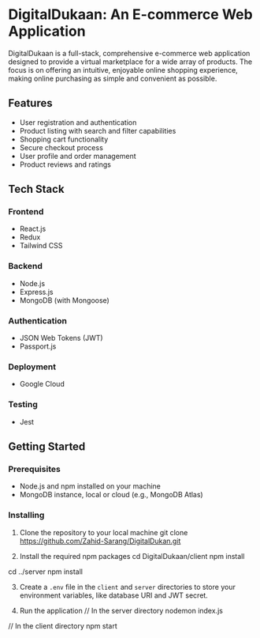 # DigitalDukaan: An E-commerce Web Application

DigitalDukaan is a full-stack, comprehensive e-commerce web application designed to provide a virtual marketplace for a wide array of products. The focus is on offering an intuitive, enjoyable online shopping experience, making online purchasing as simple and convenient as possible. 

## Features

- User registration and authentication
- Product listing with search and filter capabilities
- Shopping cart functionality
- Secure checkout process
- User profile and order management
- Product reviews and ratings

## Tech Stack

### Frontend
- React.js
- Redux
- Tailwind CSS

### Backend
- Node.js
- Express.js
- MongoDB (with Mongoose)

### Authentication
- JSON Web Tokens (JWT)
- Passport.js

### Deployment
- Google Cloud

### Testing
- Jest

## Getting Started

### Prerequisites

- Node.js and npm installed on your machine
- MongoDB instance, local or cloud (e.g., MongoDB Atlas)

### Installing

1. Clone the repository to your local machine
git clone https://github.com/Zahid-Sarang/DigitalDukan.git

3. Install the required npm packages
cd DigitalDukaan/client
npm install

cd ../server
npm install

3. Create a `.env` file in the `client` and `server` directories to store your environment variables, like database URI and JWT secret.

4. Run the application
// In the server directory
nodemon index.js

// In the client directory
npm start



